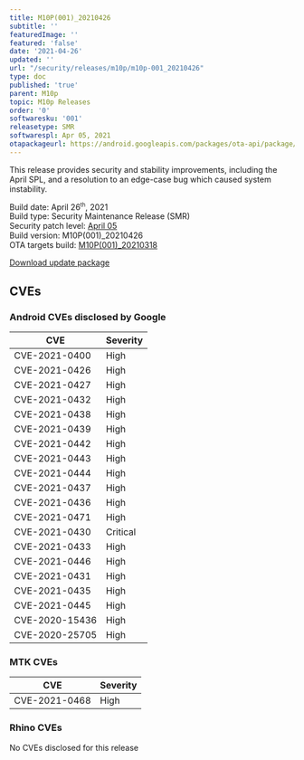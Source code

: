 ```yaml
---
title: M10P(001)_20210426
subtitle: ''
featuredImage: ''
featured: 'false'
date: '2021-04-26'
updated: ''
url: "/security/releases/m10p/m10p-001_20210426"
type: doc
published: 'true'
parent: M10p
topic: M10p Releases
order: '0'
softwaresku: '001'
releasetype: SMR
softwarespl: Apr 05, 2021
otapackageurl: https://android.googleapis.com/packages/ota-api/package/7e784a83abde0175a12627b3a91667359540f59f.zip
---
```


This release provides security and stability improvements, including the April SPL, and a resolution to an edge-case bug which caused system instability.

Build date: April 26<sup><small>th</small></sup>, 2021  
Build type: Security Maintenance Release (SMR)  
Security patch level: [April 05](https://source.android.com/security/bulletin/2021-04-01)  
Build version: M10P(001)_20210426  
OTA targets build: [M10P(001)_20210318](/security/releases/m10p/m10p-001_20210318)

<i class="far fa-cloud-download-alt"></i> [Download update package](https://android.googleapis.com/packages/ota-api/package/7e784a83abde0175a12627b3a91667359540f59f.zip)

## CVEs
### Android CVEs disclosed by Google

| **CVE** | **Severity** |
|---------|--------------|
| CVE-2021-0400 | High |
| CVE-2021-0426 | High |
| CVE-2021-0427 | High |
| CVE-2021-0432 | High |
| CVE-2021-0438 | High |
| CVE-2021-0439 | High |
| CVE-2021-0442 | High |
| CVE-2021-0443 | High |
| CVE-2021-0444 | High |
| CVE-2021-0437 | High |
| CVE-2021-0436 | High |
| CVE-2021-0471 | High |
| CVE-2021-0430 | Critical |
| CVE-2021-0433 | High |
| CVE-2021-0446 | High |
| CVE-2021-0431 | High |
| CVE-2021-0435 | High |
| CVE-2021-0445 | High |
| CVE-2020-15436 | High |
| CVE-2020-25705 | High |

### MTK CVEs

| **CVE** | **Severity** |
|---------|--------------|
| CVE-2021-0468 | High |

### Rhino CVEs
No CVEs disclosed for this release
